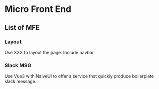 # Micro Front End

## List of MFE

### Layout

Use XXX to layout the page. Include navbar.

### Slack MSG

Use Vue3 with NaiveUI to offer a service that quickly produce boilerplate slack message.










